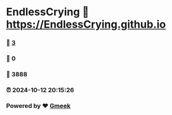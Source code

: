 # EndlessCrying :link: https://EndlessCrying.github.io 
### :page_facing_up: [3](https://EndlessCrying.github.io/tag.html) 
### :speech_balloon: 0 
### :hibiscus: 3888 
### :alarm_clock: 2024-10-12 20:15:26 
### Powered by :heart: [Gmeek](https://github.com/Meekdai/Gmeek)
